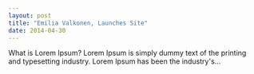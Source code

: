 ```yaml
---
layout: post
title: "Emilia Valkonen, Launches Site"
date: 2014-04-30
---
```

What is Lorem Ipsum?
Lorem Ipsum is simply dummy text of the printing and
typesetting industry. Lorem Ipsum has been the industry's...
